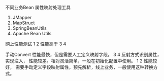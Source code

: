 不同业务Bean 属性映射处理工具

1. JMapper
2. MapStruct
3. SpringBeanUtils
4. Apache Bean Utils

网上性能测试 1 2 性能高于 3 4 

手动Convert 性能最快，但是需要人工定义映射字段。 
3 4 反射方式识别属性，实现注入， 性能较差。相对灵活简单，一般在初始化配置中使用。
1 2 性能较好， 需要手动定义字段映射属性，预先解析，线上业务，一般使用这种转换方式。

